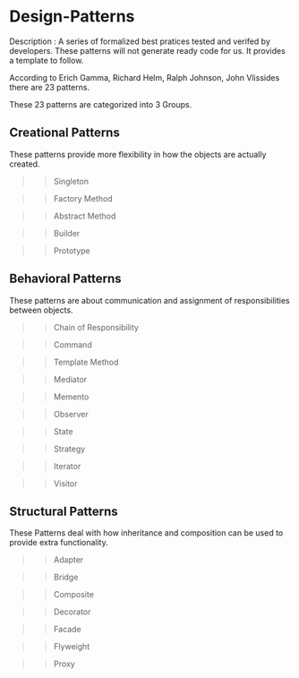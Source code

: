 # Design-Patterns
Description : A series of formalized best pratices tested and verifed by developers.
These patterns will not generate ready code for us. It provides a template to follow.

According to Erich Gamma, Richard Helm, Ralph Johnson, John Vlissides there are 23 patterns.

These 23 patterns are categorized into 3 Groups.

## Creational Patterns
 These patterns provide more flexibility in how the objects are actually created.

 >> Singleton 
 
 >> Factory Method

 >> Abstract Method 
  
 >> Builder

 >> Prototype

## Behavioral Patterns
These patterns are about communication and assignment of responsibilities between objects.
 >> Chain of Responsibility
 
 >> Command

 >> Template Method

 >> Mediator

 >> Memento

 >> Observer

 >> State

 >> Strategy

 >> Iterator

 >> Visitor

## Structural Patterns
These Patterns deal with how inheritance and composition can be used to provide extra functionality.

>> Adapter 

>> Bridge

>> Composite

>> Decorator

>> Facade

>> Flyweight

>> Proxy




